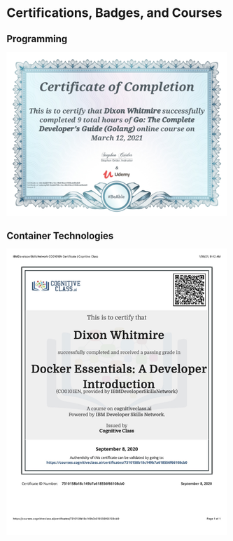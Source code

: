 # Certifications, Badges, and Courses

## Programming
![Go Complete Developers Guide](https://github.com/dixonwhitmire/certifications/blob/main/go-complete-developers-guide.jpg)

## Container Technologies
![IBM Docker Certification Image](https://github.com/dixonwhitmire/certifications/blob/main/IBMDeveloperSkillsNetwork-Docker.jpg)
